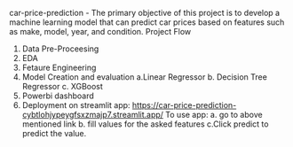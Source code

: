 car-price-prediction - The primary objective of this project is to develop a machine learning model that can predict car prices based on features such as make, model, year, and condition.
Project Flow
1. Data Pre-Proceesing
2. EDA
3. Fetaure Engineering
4. Model Creation and evaluation
   a.Linear Regressor
   b. Decision Tree Regressor
   c. XGBoost
5. Powerbi dashboard
6. Deployment on streamlit app: https://car-price-prediction-cybtlohjypeygfsxzmajp7.streamlit.app/
   To use app:
   a. go to above mentioned link
   b. fill values for the asked features
   c.Click predict to predict the value.
